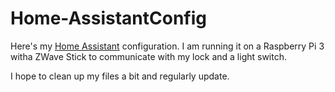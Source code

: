 # Home-AssistantConfig
Here's my [Home Assistant](https://home-assistant.io/) configuration. I am running it on a Raspberry Pi 3 witha  ZWave Stick to communicate with my lock and a light switch.

I hope to clean up my files a bit and regularly update.
